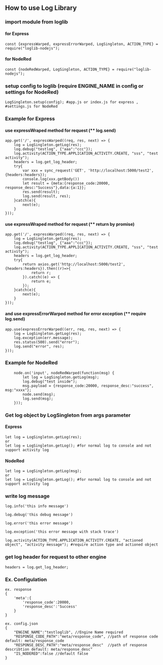 ## How to use Log Library

### import module from loglib

#### for Express
~~~~ 
const {expressWarped, expressErrorWarped, LogSingleton, ACTION_TYPE} = require("loglib-nodejs");
~~~~ 


#### for NodeRed
~~~~ 
const {nodeRedWarped, LogSingleton, ACTION_TYPE} = require("loglib-nodejs");
~~~~ 

### setup config to loglib (require ENGINE_NAME in config or settings for NodeRed)

~~~~ 
LogSingleton.setup(config); #app.js or index.js for express , #settings.js for NodeRed
~~~~ 

### Example for Express

#### use expressWraped method for request (** log.send)
~~~~
app.get('/', expressWarped((req, res, next) => {
    log = LogSingleton.getLog(res);
    log.debug("testlog", {"aaa":"ccc"});
    log.activity(ACTION_TYPE.APPLICATION_ACTIVITY.CREATE, "sss", "test activity");
    headers = log.get_log_header;
    try{
        var xxx = sync_request('GET', 'http://localhost:5000/test2', {headers:headers});
        console.log(xxx.getBody())
        let result = {meta:{response_code:20000, response_desc:"Success"},data:{a:1}};
        res.send(result);
        log.send(result, res);
    }catch(e){
        next(e);
    }
}));
~~~~ 

#### use expressWraped method for request (** return by promise)
~~~~
app.get('/', expressWarped((req, res, next) => {
    log = LogSingleton.getLog(res);
    log.debug("testlog", {"aaa":"ccc"});
    log.activity(ACTION_TYPE.APPLICATION_ACTIVITY.CREATE, "sss", "test activity");
    headers = log.get_log_header;
    try{
        return axios.get('http://localhost:5000/test2', {headers:headers}).then((r)=>{
            return r;
        }).catch((e) => {
            return e;
        });
    }catch(e){
        next(e);
    }
}));
~~~~ 

#### and use expressErrorWarped method for error exception (** require log.send)
~~~~ 
app.use(expressErrorWarped((err, req, res, next) => {
    log = LogSingleton.getLog(res);
    log.exception(err.message);
    res.status(500).send("error");
    log.send("error", res);
}));
~~~~

### Example for NodeRed
~~~~
    node.on('input', nodeRedWarped(function(msg) {
        let log = LogSingleton.getLog(msg);
        log.debug("test inside");
        msg.payload = {response_code:20000, response_desc:"success", msg:"xxxx"};
        node.send(msg);
        log.send(msg);
    }));
~~~~ 

### Get log object by LogSingleton from args parameter

#### Express
~~~~
let log = LogSingleton.getLog(res); 
or 
let log = LogSingleton.getLog(); #for normal log to console and not support activity log
~~~~ 

#### NodeRed
~~~~
let log = LogSingleton.getLog(msg); 
or 
let log = LogSingleton.getLog(); #for normal log to console and not support activity log
~~~~ 

### write log message
~~~~
log.info('this info message')

log.debug('this debug message')

log.error('this error message')

log.exception('this error message with stack trace')

log.activity(ACTION_TYPE.APPLICATION_ACTIVITY.CREATE, "actioned object", "activity message"); #require action type and actioned object
~~~~

### get log header for request to other engine

~~~~
headers = log.get_log_header;
~~~~

### Ex. Configulation

~~~~
ex. response 
{
    'meta':{
        'response_code':20000,
        'response_desc':'Success'
    }
}

ex. config.json
{
    "ENGINE_NAME":"testloglib", //Engine Name required
    "RESPONSE_CODE_PATH":"meta/response_code", //path of response code default: meta/response_code
    "RESPONSE_DESC_PATH":"meta/response_desc"  //path of response describtion default: meta/response_desc"
    "IS_NODERED":false //default false
}
~~~~



